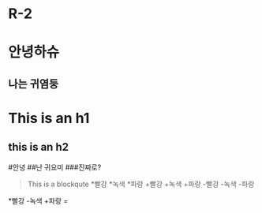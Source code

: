 # R-2
# 안녕하슈
## 나는 귀염둥
This is an h1
==============
this is an h2
--------------
#안녕
##난 귀요미
###진짜로?
> This is a blockqute
*빨강
   *녹색
       *파랑
+빨강
   +녹색
      +파랑
-빨강
   -녹색
      -파랑
      
*빨강
   -녹색
       +파랑
           = 
 
